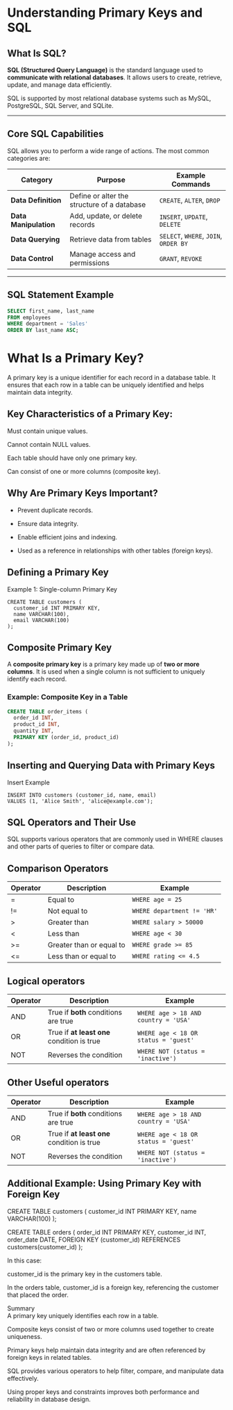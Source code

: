 # Understanding Primary Keys and SQL

## What Is SQL?

**SQL (Structured Query Language)** is the standard language used to **communicate with relational databases**. It allows users to create, retrieve, update, and manage data efficiently.

SQL is supported by most relational database systems such as MySQL, PostgreSQL, SQL Server, and SQLite.

---

## Core SQL Capabilities

SQL allows you to perform a wide range of actions. The most common categories are:

| Category             | Purpose                                      | Example Commands                        |
|----------------------|----------------------------------------------|------------------------------------------|
| **Data Definition**  | Define or alter the structure of a database  | `CREATE`, `ALTER`, `DROP`               |
| **Data Manipulation**| Add, update, or delete records               | `INSERT`, `UPDATE`, `DELETE`            |
| **Data Querying**    | Retrieve data from tables                    | `SELECT`, `WHERE`, `JOIN`, `ORDER BY`   |
| **Data Control**     | Manage access and permissions                | `GRANT`, `REVOKE`                        |

---

## SQL Statement Example

```sql
SELECT first_name, last_name
FROM employees
WHERE department = 'Sales'
ORDER BY last_name ASC;

```

# What Is a Primary Key?  
A primary key is a unique identifier for each record in a database table. It ensures that each row in a table can be uniquely identified and helps maintain data integrity.  

## Key Characteristics of a Primary Key:   
Must contain unique values.  

Cannot contain NULL values.  

Each table should have only one primary key.  

Can consist of one or more columns (composite key).  

## Why Are Primary Keys Important?    
- Prevent duplicate records.   

- Ensure data integrity.  

- Enable efficient joins and indexing.

- Used as a reference in relationships with other tables (foreign keys).

## Defining a Primary Key  
Example 1: Single-column Primary Key  
```
CREATE TABLE customers (
  customer_id INT PRIMARY KEY,
  name VARCHAR(100),
  email VARCHAR(100)
);
```

## Composite Primary Key

A **composite primary key** is a primary key made up of **two or more columns**. It is used when a single column is not sufficient to uniquely identify each record.

### Example: Composite Key in a Table

```sql
CREATE TABLE order_items (
  order_id INT,
  product_id INT,
  quantity INT,
  PRIMARY KEY (order_id, product_id)
);
```
## Inserting and Querying Data with Primary Keys  
Insert Example  
```
INSERT INTO customers (customer_id, name, email)
VALUES (1, 'Alice Smith', 'alice@example.com');
```
## SQL Operators and Their Use  
SQL supports various operators that are commonly used in WHERE clauses and other parts of queries to filter or compare data.  

## Comparison Operators  
| Operator | Description              | Example                    |
| -------- | ------------------------ | -------------------------- |
| =        | Equal to                 | `WHERE age = 25`           |
| !=       | Not equal to             | `WHERE department != 'HR'` |
| >        | Greater than             | `WHERE salary > 50000`     |
| <        | Less than                | `WHERE age < 30`           |
| >=       | Greater than or equal to | `WHERE grade >= 85`        |
| <=       | Less than or equal to    | `WHERE rating <= 4.5`      |  

## Logical operators  
| Operator | Description                                | Example                              |
| -------- | ------------------------------------------ | ------------------------------------ |
| AND      | True if **both** conditions are true       | `WHERE age > 18 AND country = 'USA'` |
| OR       | True if **at least one** condition is true | `WHERE age < 18 OR status = 'guest'` |
| NOT      | Reverses the condition                     | `WHERE NOT (status = 'inactive')`    |  

## Other Useful operators  
| Operator | Description                                | Example                              |
| -------- | ------------------------------------------ | ------------------------------------ |
| AND      | True if **both** conditions are true       | `WHERE age > 18 AND country = 'USA'` |
| OR       | True if **at least one** condition is true | `WHERE age < 18 OR status = 'guest'` |
| NOT      | Reverses the condition                     | `WHERE NOT (status = 'inactive')`    |

## Additional Example: Using Primary Key with Foreign Key  
CREATE TABLE customers (
  customer_id INT PRIMARY KEY,
  name VARCHAR(100)
);

CREATE TABLE orders (
  order_id INT PRIMARY KEY,
  customer_id INT,
  order_date DATE,
  FOREIGN KEY (customer_id) REFERENCES customers(customer_id)
);  

In this case:  

customer_id is the primary key in the customers table.  

In the orders table, customer_id is a foreign key, referencing the customer that placed the order.  

Summary  
A primary key uniquely identifies each row in a table.  

Composite keys consist of two or more columns used together to create uniqueness.  

Primary keys help maintain data integrity and are often referenced by foreign keys in related tables.  

SQL provides various operators to help filter, compare, and manipulate data effectively.  

Using proper keys and constraints improves both performance and reliability in database design.  
